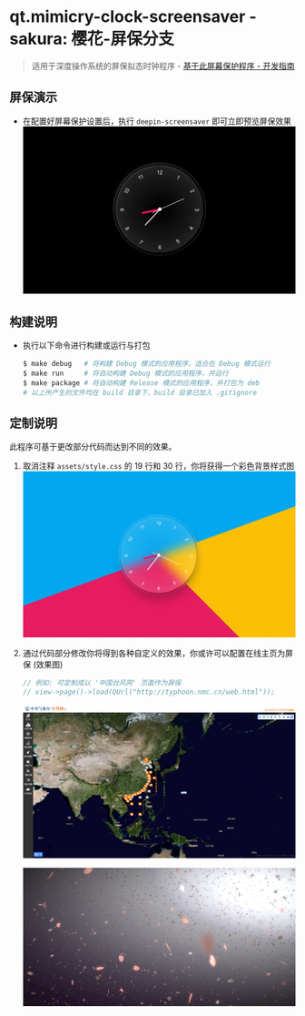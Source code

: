 # qt.mimicry-clock-screensaver - sakura: 樱花-屏保分支

> 适用于深度操作系统的屏保拟态时钟程序 - [基于此屏幕保护程序 - 开发指南](development.md)

## 屏保演示

* 在配置好屏幕保护设置后，执行 `deepin-screensaver` 即可立即预览屏保效果\
    ![](resources/screenshot/black-background.gif)

## 构建说明

- 执行以下命令进行构建或运行与打包
    ```sh
    $ make debug   # 将构建 Debug 模式的应用程序，适合在 Debug 模式运行
    $ make run     # 将自动构建 Debug 模式的应用程序，并运行
    $ make package # 将自动构建 Release 模式的应用程序，并打包为 deb
    # 以上所产生的文件均在 build 目录下，build 目录已加入 .gitignore
    ```

## 定制说明

此程序可基于更改部分代码而达到不同的效果。

1. 取消注释 `assets/style.css` 的 19 行和 30 行，你将获得一个彩色背景样式图\
    ![](resources/screenshot/color-background.gif)

2. 通过代码部分修改你将得到各种自定义的效果，你或许可以配置在线主页为屏保 (效果图)
    ```c
    // 例如: 可定制成以 '中国台风网' 页面作为屏保
    // view->page()->load(QUrl("http://typhoon.nmc.cn/web.html")); 
    ```
    ![](resources/screenshot/typhoon.nmc.cn.png)

    ![](resources/screenshot/sakura.png)

